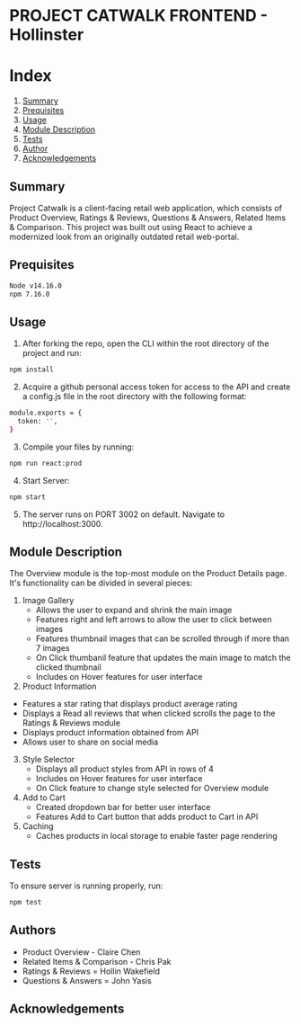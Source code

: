 # PROJECT CATWALK FRONTEND - Hollinster

# Index
<ol>
    <li><a href="#Summary">Summary</a></li>
    <li><a href="#Prequisites">Prequisites</a></li>
    <li><a href="#Usage">Usage</a></li>
    <li><a href="#Module-Description">Module Description</a></li>
    <li><a href="#Tests">Tests</a></li>
    <li><a href="#Author">Author</a></li>
    <li><a href="#Acknowledgements">Acknowledgements</a></li>
</ol>

## Summary
Project Catwalk is a client-facing retail web application, which consists of Product Overview, Ratings & Reviews, Questions & Answers, Related Items & Comparison. This project was built out using React to achieve a modernized look from an originally outdated retail web-portal.

## Prequisites
```sh
Node v14.16.0
npm 7.16.0
```

## Usage
1. After forking the repo, open the CLI within the root directory of the project and run:
```sh
npm install
```
2. Acquire a github personal access token for access to the API and create a config.js file in the root directory with the following format:
```sh
module.exports = {
  token: '',
}
```
3. Compile your files by running:
```sh
npm run react:prod
```
4. Start Server:
```sh
npm start
```
5. The server runs on PORT 3002 on default. Navigate to http://localhost:3000.

## Module Description
The Overview module is the top-most module on the Product Details page. It's functionality can be divided in several pieces:
1. Image Gallery
   - Allows the user to expand and shrink the main image
   - Features right and left arrows to allow the user to click between images
   - Features thumbnail images that can be scrolled through if more than 7 images
   - On Click thumbanil feature that updates the main image to match the clicked thumbnail
   - Includes on Hover features for user interface
2.  Product Information
   - Features a star rating that displays product average rating
   - Displays a Read all reviews that when clicked scrolls the page to the Ratings & Reviews module
   - Displays product information obtained from API
   - Allows user to share on social media
3. Style Selector
   - Displays all product styles from API in rows of 4
   - Includes on Hover features for user interface
   - On Click feature to change style selected for Overview module
4. Add to Cart
   - Created dropdown bar for better user interface
   - Features Add to Cart button that adds product to Cart in API
6. Caching
   - Caches products in local storage to enable faster page rendering

## Tests
To ensure server is running properly, run:
```sh
npm test
```
## Authors
- Product Overview - Claire Chen
- Related Items & Comparison - Chris Pak
- Ratings & Reviews = Hollin Wakefield
- Questions & Answers = John Yasis


## Acknowledgements




